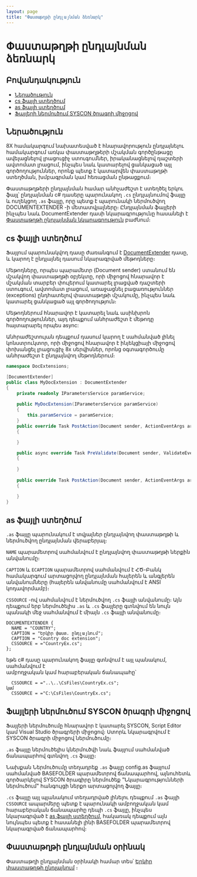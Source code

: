 ```yaml
---
layout: page
title: "Փաստաթղթի ընդլայնման ձեռնարկ" 
---
```


# Փաստաթղթի ընդլայնման ձեռնարկ



## Բովանդակություն
* [Ներածություն](#Ներածություն)
* [cs ֆայլի ստեղծում](#cs-ֆայլի-ստեղծում)
* [as ֆայլի ստեղծում](#as-ֆայլի-ստեղծում)
* [Ֆայլերի ներմուծում SYSCON ծրագրի միջոցով](#Ֆայլերի-ներմուծում-SYSCON-ծրագրի-միջոցով)

## Ներածություն

8X համակարգում նախատեսված է հնարավորություն ընդլայնելու համակարգում առկա փաստաթղթերի մշակման գործընթացը ավելացնելով լրացուցիչ ստուգումներ, իրականացնելով դաշտերի ավտոմատ լրացում, ինչպես նաև կատարելով ցանկացած այլ գործողություններ, որոնք պետք է կատարվեն փաստաթղթի ստեղծման, խմբագրման կամ հեռացման ընթացքում։

Փաստաթղթերի ընդլայնման համար անհչաժեշտ է ստեղծել երկու ֆայլ՝ ընդլայնման c# դասերը պարունակող ```.cs``` ընդլայնումով ֆայլը և ուղեկցող ```.as``` ֆայլը, որը պետք է պարունակի ներմուծվող DOCUMENTEXTENDER -ի մետատվյալները։ Ընդլայնման ֆայլերի ինչպես նաև DocumentExtender դասի նկարագրությունը հասանելի է [Փաստաթղթի ընդլայնման նկարագրություն](document_extender.md) բաժնում։

## cs ֆայլի ստեղծում

Ֆայլում պարունակվող դասը ժառանգում է [DocumentExtender](document_extender.md) դասը, և կարող է ընդլայնել դասում նկարագրված մեթոդները։ 

Մեթոդները, որպես պարամետր (Document sender) ստանում են մշակվող փաստաթղթի օբյեկտը, որի միջոցով հնարավոր է մշակման տարբեր փուլերում կատարել լրացված դաշտերի ստուգում, ավտոմատ լրացում, առաջացնել բացառություններ (exceptions) ընդհատելով փաստաթղթի մշակումը, ինչպես նաև կատարել ցանկացած այլ գործողություն։ 

Մեթոդներում հնարավոր է կատարել նաև ասինխրոն գործողություններ, այդ դեպքում անհրաժեշտ է մեթոդը հայտարարել որպես async:

Անհրաժեշտույան դեպքում դասում կարող է սահմանված լինել կոնստրուկտոր, որի միջոցով հնարավոր է ինյեկցիայի միջոցով 
փոխանցել լրացուցիչ 8x սերվիսներ, որոնց օգտագործումը անհրաժեշտ է ընդլայնվող մեթոդներում։

```c#
namespace DocExtensions;

[DocumentExtender]
public class MyDocExtension : DocumentExtender
{
    private readonly IParametersService paramService;
     
    public MyDocExtension(IParametersService paramService)
    {
        this.paramService = paramService;
    }
    public override Task PostAction(Document sender, ActionEventArgs args)
    {

    }

    public async override Task PreValidate(Document sender, ValidateEventArgs args)
    {
        
    }
    
    public override Task PostAction(Document sender, ActionEventArgs args)
    {

    }
}
```

## as ֆայլի ստեղծում

```.as``` ֆայլը պարունակում է տվյալներ ընդլայնվող փաստաթղթի և ներմուծվող ընդլայնման վերաբերյալ։ 

```NAME``` պարամետրով սահմանվում է ընդլայնվող փաստաթղթի ներքին անվանումը։ 

```CAPTION``` և ```ECAPTION```  պարամետրով սահմանվում է ՀԾ-Բանկ համակարգում արտացոլվող ընդլայնման հայերեն և անգլերեն անվանումները (հայերեն անվանումը սահմանվում է ANSI կոդավորմամբ)։ 

```CSSOURCE``` -ով սահմանվում է ներմուծվող ```.cs``` ֆայլի անվանումը։ Այն դեպքում երբ ներմուծելիս ```.as``` և ```.cs``` ֆայլերը գտնվում են նույն պանակի մեջ սահմանվում է միայն ```.cs``` ֆայլի անվանումը։

```
DOCUMENTEXTENDER {
  NAME = "COUNTRY";
  CAPTION = "Երկիր փաստ. ընդլայնում";
  CAPTION = "Country doc extension";
  CSSOURCE = ="CountryEx.cs";
};
```

եթե c# դասը պարունակող ֆայլը գտնվում է այլ պանակում, սահմանվում է   
ամբողջական կամ հարաբերական ճանապահը՝

```
  CSSOURCE = ="..\..\CsFiles\CountryEx.cs";
կամ
  CSSOURCE = ="C:\CsFiles\CountryEx.cs";

```

## Ֆայլերի ներմուծում SYSCON ծրագրի միջոցով

Ֆայլերի ներմուծումը հնարավոր է կատարել SYSCON, Script Editor կամ Visual Studio ծրագրերի միջոցով։ Ստորև նկարագրվում է SYSCON ծրագրի միջոցով ներմուծումը։

```.as``` ֆայլը ներմուծելիս կներմուծվի նաև ֆայլում սահմանված ճանապարհով գտնվող ```.cs``` ֆայլը։

Նախքան Ներմուծումը տեղադրեք ```.as``` ֆայլը config.as ֆայլում սահմանված BASEFOLDER պարամետրով ճանապարհով, այնուհետև գործարկելով SYSCON ծրագիրը ներմուծեք "Նկարագրությունների ներմուծում" հանգույցի ներքո արտացոլվող ֆայլը։

```.cs``` ֆայլը այլ պլանակում տեղադրված լինելու դեպքում ```.as``` ֆայլի ```CSSOURCE``` ապարմերը պետք է պարունակի ամբողջական կամ հարաբերական ճանապարհը դեպի  ```.cs```  ֆայլը, ինչպես նկարագրված է [as ֆայլի ստեղծում](#as-ֆայլի-ստեղծում), հակառակ դեպքում այն նույնպես պետք է հասանելի լինի BASEFOLDER պարամետրով նկարագրված ճանապարհով։

## Փաստաթղթի ընդլայնման օրինակ

Փաստաթղի ընդլայնման օրինակի համար տես՝ [Երկիր փաստաթղթի ընդլայնում](../examples/document_extender_guide_country.md)
։
